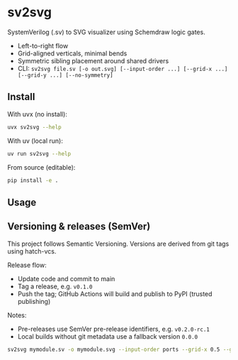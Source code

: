 # sv2svg

SystemVerilog (.sv) to SVG visualizer using Schemdraw logic gates.

- Left-to-right flow
- Grid-aligned verticals, minimal bends
- Symmetric sibling placement around shared drivers
- CLI: `sv2svg file.sv [-o out.svg] [--input-order ...] [--grid-x ...] [--grid-y ...] [--no-symmetry]`

## Install

With uvx (no install):

```sh
uvx sv2svg --help
```

With uv (local run):

```sh
uv run sv2svg --help
```

From source (editable):

```sh
pip install -e .
```

## Usage

## Versioning & releases (SemVer)

This project follows Semantic Versioning. Versions are derived from git tags using hatch-vcs.

Release flow:

- Update code and commit to main
- Tag a release, e.g. `v0.1.0`
- Push the tag; GitHub Actions will build and publish to PyPI (trusted publishing)

Notes:

- Pre-releases use SemVer pre-release identifiers, e.g. `v0.2.0-rc.1`
- Local builds without git metadata use a fallback version `0.0.0`

```sh
sv2svg mymodule.sv -o mymodule.svg --input-order ports --grid-x 0.5 --grid-y 0.5
```

